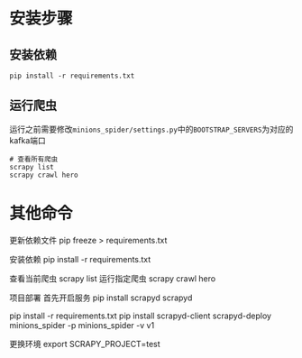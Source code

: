 # 安装步骤

## 安装依赖

```
pip install -r requirements.txt
```

## 运行爬虫

运行之前需要修改`minions_spider/settings.py`中的`BOOTSTRAP_SERVERS`为对应的kafka端口

```
# 查看所有爬虫
scrapy list
scrapy crawl hero
```

# 其他命令

更新依赖文件
pip freeze > requirements.txt

安装依赖
pip install -r requirements.txt

查看当前爬虫
scrapy list
运行指定爬虫
scrapy crawl hero

项目部署
首先开启服务
pip install scrapyd
scrapyd

pip install -r requirements.txt
pip install scrapyd-client
scrapyd-deploy minions_spider -p minions_spider -v v1

更换环境
export SCRAPY_PROJECT=test

